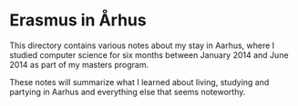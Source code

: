 # Erasmus in Århus

This directory contains various notes about my stay in Aarhus, where I studied computer science for six months between January 2014 and June 2014 as part of my masters program.

These notes will summarize what I learned about living, studying and partying in Aarhus and everything else that seems noteworthy. 

